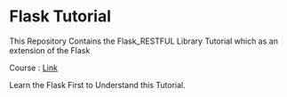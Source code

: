 # Flask Tutorial

This Repository Contains the Flask_RESTFUL Library Tutorial which as an extension of the Flask

Course : [Link](https://youtu.be/GMppyAPbLYk)

Learn the Flask First to Understand this Tutorial.